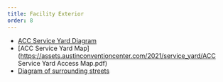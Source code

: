 ```yaml
---
title: Facility Exterior
order: 8
---
```



- [ACC Service Yard Diagram](https://assets.austinconventioncenter.com/2021/service_yard/ACC-Service-Yard-Diagram.pdf)
- [ACC Service Yard Map](https://assets.austinconventioncenter.com/2021/service_yard/ACC Service Yard Access Map.pdf)
- [Diagram of surrounding streets](https://assets.austinconventioncenter.com/2021/exterior/ACC-surrounding-street-diagram.pdf)
